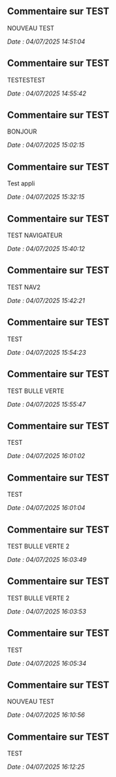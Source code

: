 ## Commentaire sur TEST

NOUVEAU TEST

_Date : 04/07/2025 14:51:04_


## Commentaire sur TEST

TESTESTEST

_Date : 04/07/2025 14:55:42_


## Commentaire sur TEST

BONJOUR

_Date : 04/07/2025 15:02:15_


## Commentaire sur TEST

Test appli

_Date : 04/07/2025 15:32:15_


## Commentaire sur TEST

TEST NAVIGATEUR

_Date : 04/07/2025 15:40:12_


## Commentaire sur TEST

TEST NAV2

_Date : 04/07/2025 15:42:21_


## Commentaire sur TEST

TEST

_Date : 04/07/2025 15:54:23_


## Commentaire sur TEST

TEST BULLE VERTE

_Date : 04/07/2025 15:55:47_


## Commentaire sur TEST

TEST

_Date : 04/07/2025 16:01:02_


## Commentaire sur TEST

TEST

_Date : 04/07/2025 16:01:04_


## Commentaire sur TEST

TEST BULLE VERTE 2

_Date : 04/07/2025 16:03:49_


## Commentaire sur TEST

TEST BULLE VERTE 2

_Date : 04/07/2025 16:03:53_


## Commentaire sur TEST

TEST

_Date : 04/07/2025 16:05:34_


## Commentaire sur TEST

NOUVEAU TEST

_Date : 04/07/2025 16:10:56_


## Commentaire sur TEST

TEST

_Date : 04/07/2025 16:12:25_
